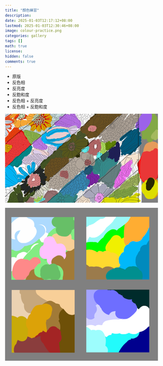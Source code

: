 ```yaml
---
title: "顏色練習"
description: 
date: 2025-01-03T12:17:12+08:00
lastmod: 2025-01-03T12:30:46+08:00
image: colour-practice.png
categories: gallery
tags: []
math: true
license: 
hidden: false
comments: true
---
```


- 原版
- 反色相
- 反亮度
- 反飽和度
- 反色相 + 反亮度
- 反色相 + 反飽和度

![flower-repaint](colour-practice.png)


![four-season](four-season.png)

